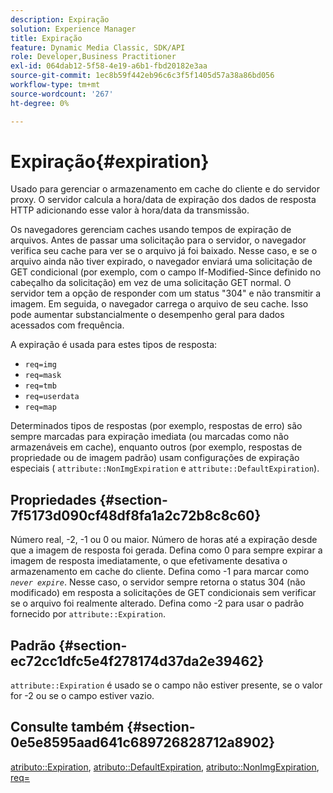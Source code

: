 ```yaml
---
description: Expiração
solution: Experience Manager
title: Expiração
feature: Dynamic Media Classic, SDK/API
role: Developer,Business Practitioner
exl-id: 064dab12-5f58-4e19-a6b1-fbd20182e3aa
source-git-commit: 1ec8b59f442eb96c6c3f5f1405d57a38a86bd056
workflow-type: tm+mt
source-wordcount: '267'
ht-degree: 0%

---
```


# Expiração{#expiration}

Usado para gerenciar o armazenamento em cache do cliente e do servidor proxy. O servidor calcula a hora/data de expiração dos dados de resposta HTTP adicionando esse valor à hora/data da transmissão.

Os navegadores gerenciam caches usando tempos de expiração de arquivos. Antes de passar uma solicitação para o servidor, o navegador verifica seu cache para ver se o arquivo já foi baixado. Nesse caso, e se o arquivo ainda não tiver expirado, o navegador enviará uma solicitação de GET condicional (por exemplo, com o campo If-Modified-Since definido no cabeçalho da solicitação) em vez de uma solicitação GET normal. O servidor tem a opção de responder com um status &quot;304&quot; e não transmitir a imagem. Em seguida, o navegador carrega o arquivo de seu cache. Isso pode aumentar substancialmente o desempenho geral para dados acessados com frequência.

A expiração é usada para estes tipos de resposta:

* `req=img`
* `req=mask`
* `req=tmb`
* `req=userdata`
* `req=map`

Determinados tipos de respostas (por exemplo, respostas de erro) são sempre marcadas para expiração imediata (ou marcadas como não armazenáveis em cache), enquanto outros (por exemplo, respostas de propriedade ou de imagem padrão) usam configurações de expiração especiais ( `attribute::NonImgExpiration` e `attribute::DefaultExpiration`).

## Propriedades {#section-7f5173d090cf48df8fa1a2c72b8c8c60}

Número real, -2, -1 ou 0 ou maior. Número de horas até a expiração desde que a imagem de resposta foi gerada. Defina como 0 para sempre expirar a imagem de resposta imediatamente, o que efetivamente desativa o armazenamento em cache do cliente. Defina como -1 para marcar como *`never expire`*. Nesse caso, o servidor sempre retorna o status 304 (não modificado) em resposta a solicitações de GET condicionais sem verificar se o arquivo foi realmente alterado. Defina como -2 para usar o padrão fornecido por `attribute::Expiration`.

## Padrão {#section-ec72cc1dfc5e4f278174d37da2e39462}

`attribute::Expiration` é usado se o campo não estiver presente, se o valor for -2 ou se o campo estiver vazio.

## Consulte também {#section-0e5e8595aad641c689726828712a8902}

[atributo::Expiration](../../../../../../is-api/image-catalog/image-serving-api-ref/c-image-catalog-reference/c-attributes-reference/r-expiration.md#reference-a0bf4686425d4e00b8014c4950fb62b7),  [atributo::DefaultExpiration](../../../../../../is-api/image-catalog/image-serving-api-ref/c-image-catalog-reference/c-attributes-reference/r-defaultexpiration.md#reference-0526166fab654fceb243b75d1ea4f0cf),  [atributo::NonImgExpiration](../../../../../../is-api/image-catalog/image-serving-api-ref/c-image-catalog-reference/c-attributes-reference/r-nonimgexpiration.md#reference-a8066cd0d24b4ea98100ade4821f1f9d),  [req=](../../../../../../is-api/http-ref/image-serving-api-ref/c-http-protocol-reference/c-command-reference/r-req/r-req.md#reference-907cdb4a97034db7ad94695f25552e76)
